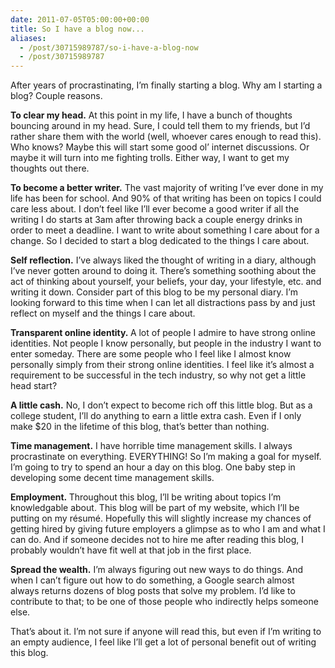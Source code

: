 ```yaml
---
date: 2011-07-05T05:00:00+00:00
title: So I have a blog now...
aliases:
  - /post/30715989787/so-i-have-a-blog-now
  - /post/30715989787
---
```


<p>After years of procrastinating, I’m finally starting a blog. Why am I starting a blog? Couple reasons.</p>&#13;
<p><strong>To clear my head.</strong> At this point in my life, I have a bunch of thoughts bouncing around in my head. Sure, I could tell them to my friends, but I’d rather share them with the world (well, whoever cares enough to read this). Who knows? Maybe this will start some good ol’ internet discussions. Or maybe it will turn into me fighting trolls. Either way, I want to get my thoughts out there.</p>&#13;
<p><strong>To become a better writer.</strong> The vast majority of writing I’ve ever done in my life has been for school. And 90% of that writing has been on topics I could care less about. I don’t feel like I’ll ever become a good writer if all the writing I do starts at 3am after throwing back a couple energy drinks in order to meet a deadline. I want to write about something I care about for a change. So I decided to start a blog dedicated to the things I care about.</p>&#13;
<p><strong>Self reflection.</strong> I’ve always liked the thought of writing in a diary, although I’ve never gotten around to doing it. There’s something soothing about the act of thinking about yourself, your beliefs, your day, your lifestyle, etc. and writing it down. Consider part of this blog to be my personal diary. I’m looking forward to this time when I can let all distractions pass by and just reflect on myself and the things I care about.</p>&#13;
<p><strong>Transparent online identity. </strong>A lot of people I admire to have strong online identities. Not people I know personally, but people in the industry I want to enter someday. There are some people who I feel like I almost know personally simply from their strong online identities. I feel like it’s almost a requirement to be successful in the tech industry, so why not get a little head start?</p>&#13;
<p><strong>A little cash.</strong> No, I don’t expect to become rich off this little blog. But as a college student, I’ll do anything to earn a little extra cash. Even if I only make $20 in the lifetime of this blog, that’s better than nothing.</p>&#13;
<p><strong>Time management.</strong> I have horrible time management skills. I always procrastinate on everything. EVERYTHING! So I’m making a goal for myself. I’m going to try to spend an hour a day on this blog. One baby step in developing some decent time management skills.</p>&#13;
<p><strong>Employment. </strong>Throughout this blog, I’ll be writing about topics I’m knowledgable about. This blog will be part of my website, which I’ll be putting on my résumé. Hopefully this will slightly increase my chances of getting hired by giving future employers a glimpse as to who I am and what I can do. And if someone decides not to hire me after reading this blog, I probably wouldn’t have fit well at that job in the first place.</p>&#13;
<p><strong>Spread the wealth.</strong> I’m always figuring out new ways to do things. And when I can’t figure out how to do something, a Google search almost always returns dozens of blog posts that solve my problem. I’d like to contribute to that; to be one of those people who indirectly helps someone else.</p>&#13;
<p>That’s about it. I’m not sure if anyone will read this, but even if I’m writing to an empty audience, I feel like I’ll get a lot of personal benefit out of writing this blog.</p>
